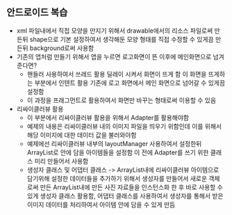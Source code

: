 ## 안드로이드 복습
- xml 파일내에서 직접 모양을 만지기 위해서 drawable에서의 리소스 파일로써 만든뒤 shape으로 기본 설정하여서 생각해둔 모양 형태를 직접 수정할 수 있게끔 만든뒤 background로써 사용함
- 기존의 앱처럼 만들기 위해서 앱을 누르면 로고화면이 뜬 이후에 메인화면으로 넘겨준다면?
	- 핸들러 사용하여서 쓰레드 활용 딜레이 시켜서 화면이 뜨게 함 이 화면을 뜨게하는 부분에서 인텐트 활용 기존에 로고 화면에서 메인 화면으로 넘어갈 수 있게끔 설정함 
	- 이 과정을 프래그먼트로 활용하여서 화면만 바꾸는 형태로써 이용할 수 있음 
- 리싸이클러뷰 활용
	- 이 부분에서 리싸이클러뷰 활용을 위해서 Adapter를 활용해야함
	- 예제의 내용은 리싸이클러뷰 내의 이미지 파일을 띄우기 위함인데 이를 위해서 해당 이미지에 대한 데이터 값을 불러와야함 
	- 예제에선 리싸이클러뷰 내부의 layoutManager 사용하여서 설정한뒤 ArrayList로 안에 담을 아이템들을 설정함 이 전에 Adapter를 쓰기 위한 클래스 미리 만들어서 사용함 
	- 생성자 클래스 및 어댑터 클래스 -> ArrayList내에 리싸이클러뷰 아이템으로 담기위해 설정한 데이터들을 추가하기 위해서 생성자를 만들어서 새로운 객체로써 만든 ArrayList내에 만든 사진 자료들을 인스턴스화 한 후 바로 사용할 수 있게 생성자 클래스 활용함, 어댑터 클래스를 사용하여서 생성자를 통해서 받은 이미지 데이터를 처리하여서 아이템 안에 담을 수 있게 만듬 
